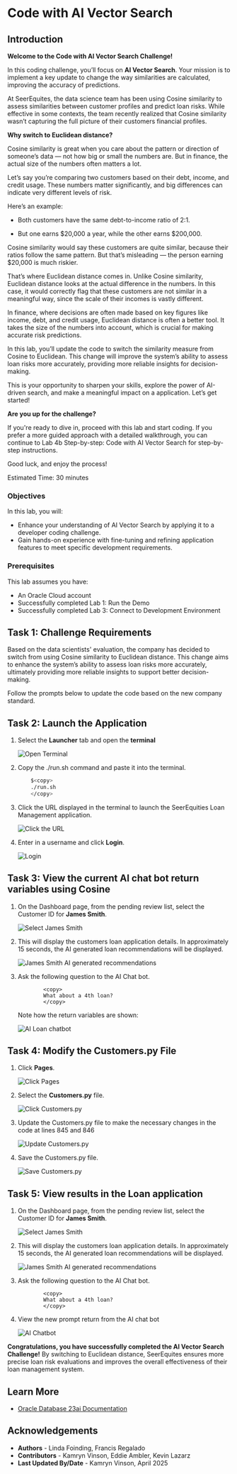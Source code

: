 # Code with AI Vector Search

## Introduction

**Welcome to the Code with AI Vector Search Challenge!**

In this coding challenge, you’ll focus on **AI Vector Search**. Your mission is to implement a key update to change the way similarities are calculated, improving the accuracy of predictions.

At SeerEquites, the data science team has been using Cosine similarity to assess similarities between customer profiles and predict loan risks. While effective in some contexts, the team recently realized that Cosine similarity wasn’t capturing the full picture of their customers financial profiles.

**Why switch to Euclidean distance?**

Cosine similarity is great when you care about the pattern or direction of someone’s data — not how big or small the numbers are. But in finance, the actual size of the numbers often matters a lot.

Let’s say you’re comparing two customers based on their debt, income, and credit usage. These numbers matter significantly, and big differences can indicate very different levels of risk.

Here’s an example:

* Both customers have the same debt-to-income ratio of 2:1.

* But one earns $20,000 a year, while the other earns $200,000.

Cosine similarity would say these customers are quite similar, because their ratios follow the same pattern. But that’s misleading — the person earning $20,000 is much riskier.

That’s where Euclidean distance comes in. Unlike Cosine similarity, Euclidean distance looks at the actual difference in the numbers. In this case, it would correctly flag that these customers are not similar in a meaningful way, since the scale of their incomes is vastly different.

In finance, where decisions are often made based on key figures like income, debt, and credit usage, Euclidean distance is often a better tool. It takes the size of the numbers into account, which is crucial for making accurate risk predictions.

In this lab, you’ll update the code to switch the similarity measure from Cosine to Euclidean. This change will improve the system’s ability to assess loan risks more accurately, providing more reliable insights for decision-making.

This is your opportunity to sharpen your skills, explore the power of AI-driven search, and make a meaningful impact on a application. Let’s get started!

**Are you up for the challenge?**

If you're ready to dive in, proceed with this lab and start coding. If you prefer a more guided approach with a detailed walkthrough, you can continue to Lab 4b Step-by-step: Code with AI Vector Search for step-by-step instructions.

Good luck, and enjoy the process!

Estimated Time: 30 minutes


### Objectives
In this lab, you will:
* Enhance your understanding of AI Vector Search by applying it to a developer coding challenge.
* Gain hands-on experience with fine-tuning and refining application features to meet specific development requirements.

### Prerequisites

This lab assumes you have:
* An Oracle Cloud account
* Successfully completed Lab 1: Run the Demo
* Successfully completed Lab 3: Connect to Development Environment

## Task 1: Challenge Requirements 

Based on the data scientists' evaluation, the company has decided to switch from using Cosine similarity to Euclidean distance. This change aims to enhance the system’s ability to assess loan risks more accurately, ultimately providing more reliable insights to support better decision-making.

Follow the prompts below to update the code based on the new company standard. 

## Task 2: Launch the Application

1. Select the **Launcher** tab and open the **terminal**

    ![Open Terminal](./images/open-terminal.png " ")

2. Copy the ./run.sh command and paste it into the terminal.

    ````bash
        $<copy>
        ./run.sh
        </copy>
    ````

3. Click the URL displayed in the terminal to launch the SeerEquities Loan Management application.

    ![Click the URL](./images/click-url.png " ")

4. Enter in a username and click **Login**.

    ![Login](./images/login.png " ")

## Task 3: View the current AI chat bot return variables using Cosine

1. On the Dashboard page, from the pending review list, select the Customer ID for **James Smith**.

    ![Select James Smith](./images/james-smith.png " ")

2. This will display the customers loan application details. In approximately 15 seconds, the AI generated loan recommendations will be displayed.

    ![James Smith AI generated recommendations](./images/ai-exercise.png " ") 

3. Ask the following question to the AI Chat bot.

    ````text
            <copy>
            What about a 4th loan?
            </copy>
    ````   

    Note how the return variables are shown:

    ![AI Loan chatbot](./images/cosine-ai.png " ")

## Task 4: Modify the Customers.py File

1. Click **Pages**.

    ![Click Pages](./images/click-pages.png " ")

2. Select the **Customers.py** file.

    ![Click Customers.py](./images/customers-py.png " ")

3. Update the Customers.py file to make the necessary changes in the code at lines 845 and 846

    ![Update Customers.py](./images/euclidean-2.png " ")

4. Save the Customers.py file.

    ![Save Customers.py](./images/save-customers-py.png " ")

## Task 5: View results in the Loan application

1. On the Dashboard page, from the pending review list, select the Customer ID for **James Smith**.

    ![Select James Smith](./images/james-smith.png " ")

2. This will display the customers loan application details. In approximately 15 seconds, the AI generated loan recommendations will be displayed.

    ![James Smith AI generated recommendations](./images/ai-exercise.png " ") 

3. Ask the following question to the AI Chat bot.

    ````text
            <copy>
            What about a 4th loan?
            </copy>
    ````
4. View the new prompt return from the AI chat bot

    ![AI Chatbot](./images/euclidean-2-ai.png " ")


**Congratulations, you have successfully completed the AI Vector Search Challenge!** By switching to Euclidean distance, SeerEquites ensures more precise loan risk evaluations and improves the overall effectiveness of their loan management system.

## Learn More

* [Oracle Database 23ai Documentation](https://docs.oracle.com/en/database/oracle/oracle-database/23/)

## Acknowledgements
* **Authors** - Linda Foinding, Francis Regalado
* **Contributors** - Kamryn Vinson, Eddie Ambler, Kevin Lazarz
* **Last Updated By/Date** - Kamryn Vinson, April 2025

